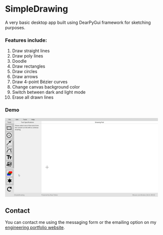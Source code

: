 # SimpleDrawing

A very basic desktop app built using DearPyGui framework for sketching purposes.

<h3>Features include:</h3>

1. Draw straight lines
2. Draw poly lines
3. Doodle
4. Draw rectangles
5. Draw circles
6. Draw arrows
7. Draw 4-point Bézier curves
8. Change canvas background color
9. Switch between dark and light mode
10. Erase all drawn lines

<h3>Demo</h3>

![demo](readme_demo/demo_gif.gif)

<H2>Contact</H2>

You can contact me using the messaging form or the emailing option on my [engineering portfolio website](https://rahulshagri.github.io/).
